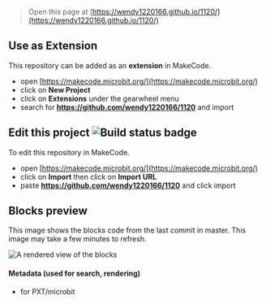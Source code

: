 
> Open this page at [https://wendy1220166.github.io/1120/](https://wendy1220166.github.io/1120/)

## Use as Extension

This repository can be added as an **extension** in MakeCode.

* open [https://makecode.microbit.org/](https://makecode.microbit.org/)
* click on **New Project**
* click on **Extensions** under the gearwheel menu
* search for **https://github.com/wendy1220166/1120** and import

## Edit this project ![Build status badge](https://github.com/wendy1220166/1120/workflows/MakeCode/badge.svg)

To edit this repository in MakeCode.

* open [https://makecode.microbit.org/](https://makecode.microbit.org/)
* click on **Import** then click on **Import URL**
* paste **https://github.com/wendy1220166/1120** and click import

## Blocks preview

This image shows the blocks code from the last commit in master.
This image may take a few minutes to refresh.

![A rendered view of the blocks](https://github.com/wendy1220166/1120/raw/master/.github/makecode/blocks.png)

#### Metadata (used for search, rendering)

* for PXT/microbit
<script src="https://makecode.com/gh-pages-embed.js"></script><script>makeCodeRender("{{ site.makecode.home_url }}", "{{ site.github.owner_name }}/{{ site.github.repository_name }}");</script>
